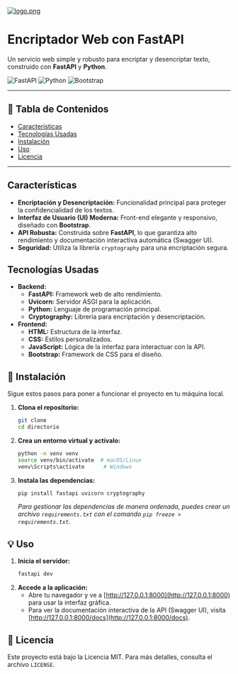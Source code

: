 [![logo.png](https://i.postimg.cc/GtKtmZgL/logo.png)](https://postimg.cc/WqDT9fPC)
# Encriptador Web con FastAPI

Un servicio web simple y robusto para encriptar y desencriptar texto, construido con **FastAPI** y **Python**.

![FastAPI](https://img.shields.io/badge/FastAPI-005571?style=for-the-badge&logo=fastapi) 
![Python](https://img.shields.io/badge/Python-3776AB?style=for-the-badge&logo=python&logoColor=white) 
![Bootstrap](https://img.shields.io/badge/Bootstrap-563D7C?style=for-the-badge&logo=bootstrap&logoColor=white)

---

## 📄 Tabla de Contenidos
- [Características](#-características)
- [Tecnologías Usadas](#-tecnologías-usadas)
- [Instalación](#-instalación)
- [Uso](#-uso)
- [Licencia](#-licencia)

---

## Características
- **Encriptación y Desencriptación:** Funcionalidad principal para proteger la confidencialidad de los textos.
- **Interfaz de Usuario (UI) Moderna:** Front-end elegante y responsivo, diseñado con **Bootstrap**.
- **API Robusta:** Construida sobre **FastAPI**, lo que garantiza alto rendimiento y documentación interactiva automática (Swagger UI).
- **Seguridad:** Utiliza la librería `cryptography` para una encriptación segura.

## Tecnologías Usadas
- **Backend:**
  - **FastAPI:** Framework web de alto rendimiento.
  - **Uvicorn:** Servidor ASGI para la aplicación.
  - **Python:** Lenguaje de programación principal.
  - **Cryptography:** Librería para encriptación y desencriptación.
- **Frontend:**
  - **HTML:** Estructura de la interfaz.
  - **CSS:** Estilos personalizados.
  - **JavaScript:** Lógica de la interfaz para interactuar con la API.
  - **Bootstrap:** Framework de CSS para el diseño.

## 🚀 Instalación

Sigue estos pasos para poner a funcionar el proyecto en tu máquina local.

1.  **Clona el repositorio:**
    ```bash
    git clone
    cd directorio
    ```
2.  **Crea un entorno virtual y actívalo:**
    ```bash
    python -m venv venv
    source venv/bin/activate  # macOS/Linux
    venv\Scripts\activate      # Windows
    ```
3.  **Instala las dependencias:**
    ```bash
    pip install fastapi uvicorn cryptography
    ```
    *Para gestionar las dependencias de manera ordenada, puedes crear un archivo `requirements.txt` con el comando `pip freeze > requirements.txt`.*

## 💡 Uso

1.  **Inicia el servidor:**
    ```bash
    fastapi dev
    ```
2.  **Accede a la aplicación:**
    - Abre tu navegador y ve a [http://127.0.0.1:8000](http://127.0.0.1:8000) para usar la interfaz gráfica.
    - Para ver la documentación interactiva de la API (Swagger UI), visita [http://127.0.0.1:8000/docs](http://127.0.0.1:8000/docs).


## 📜 Licencia

Este proyecto está bajo la Licencia MIT. Para más detalles, consulta el archivo `LICENSE`.
